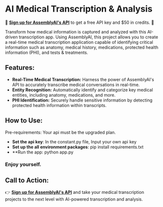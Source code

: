 # AI Medical Transcription & Analysis

🔑 **[Sign up for AssemblyAI's API](https://www.assemblyai.com/?utm_source=github&utm_medium=referral&utm_campaign=smitha)** to get a free API key and $50 in credits. 🔑

Transform how medical information is captured and analyzed with this AI-driven transcription app. Using AssemblyAI, this project allows you to create a real-time medical transcription application capable of identifying critical information such as anatomy, medical history, medications, protected health information (PHI), and tests & treatments.

## Features:
- **Real-Time Medical Transcription:** Harness the power of AssemblyAI's API to accurately transcribe medical conversations in real-time.
- **Entity Recognition:** Automatically identify and categorize key medical entities, including anatomy, medications, and more.
- **PHI Identification:** Securely handle sensitive information by detecting protected health information within transcripts.

## How to Use:

Pre-requirements: Your api must be the upgraded plan.

- **Set the api key**: In the constant.py file, Input your own api key
- **Set up the all environment packages**: pip install requirements.txt
- **Run the app: python app.py

### Enjoy yourself.

## Call to Action:
👉 **[Sign up for AssemblyAI's API](https://www.assemblyai.com/?utm_source=github&utm_medium=referral&utm_campaign=smitha)** and take your medical transcription projects to the next level with AI-powered transcription and analysis.

